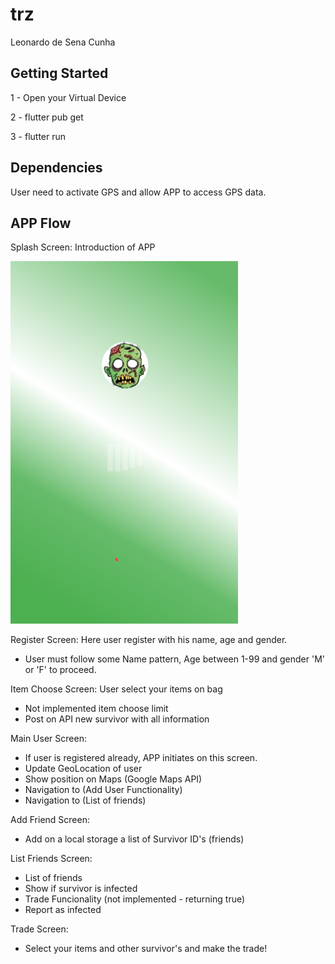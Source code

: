 # trz
Leonardo de Sena Cunha


## Getting Started

1 - Open your Virtual Device

2 - flutter pub get

3 - flutter run

## Dependencies

User need to activate GPS and allow APP to access GPS data.

## APP Flow
Splash Screen: Introduction of APP

![](https://github.com/leosena/challenge/blob/master/Screens/splash.PNG)


Register Screen: Here user register with his name, age and gender.

- User must follow some Name pattern, Age between 1-99 and gender 'M' or 'F' to proceed.

Item Choose Screen: User select your items on bag

- Not implemented item choose limit
- Post on API new survivor with all information

Main User Screen:

- If user is registered already, APP initiates on this screen.
- Update GeoLocation of user
- Show position on Maps (Google Maps API)
- Navigation to (Add User Functionality)
- Navigation to (List of friends)

Add Friend Screen:

- Add on a local storage a list of Survivor ID's (friends)

List Friends Screen:

- List of friends
- Show if survivor is infected
- Trade Funcionality (not implemented - returning true)
- Report as infected


Trade Screen:

- Select your items and other survivor's and make the trade!




